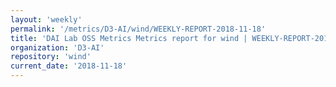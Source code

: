 ```yaml
---
layout: 'weekly'
permalink: '/metrics/D3-AI/wind/WEEKLY-REPORT-2018-11-18'
title: 'DAI Lab OSS Metrics Metrics report for wind | WEEKLY-REPORT-2018-11-18'
organization: 'D3-AI'
repository: 'wind'
current_date: '2018-11-18'
---
```

